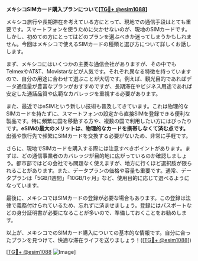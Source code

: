**メキシコSIMカード購入プランについて[[TG💪+ @esim1088](https://t.me/s/esim1088)]**

メキシコ旅行や長期滞在を考えている方にとって、現地での通信手段はとても重要です。スマートフォンを使うために欠かせないのが、現地のSIMカードです。しかし、初めての方にとってはどのプランを選ぶべきか迷ってしまうかもしれません。今回はメキシコで使えるSIMカードの種類と選び方について詳しくお話しします。

まず、メキシコにはいくつかの主要な通信会社がありますが、その中でもTelmexやAT&T、Movistarなどが人気です。それぞれ異なる特徴を持っていますので、自分の用途に合わせて選ぶことが大切です。例えば、観光目的であればデータ通信量が豊富なプランがおすすめですが、長期滞在やビジネス用途であれば安定した通話品質や広範なカバレッジを重視する必要があります。

また、最近ではeSIMという新しい技術も普及してきています。これは物理的なSIMカードを持たずに、スマートフォンの設定から直接SIMを登録できる便利な製品です。特に頻繁に国を移動する方や、複数の国で利用したい方にはぴったりです。**eSIMの最大のメリットは、物理的なカードを携帯しなくて済む点です。** 出張や旅行先で頻繁にSIMカードを交換する必要がないため、非常に手軽です。

さらに、現地でSIMカードを購入する際には注意すべきポイントがあります。まずは、どの通信事業者のカバレッジが目的地に広がっているのか確認しましょう。都市部ではどの会社でも問題なく使えますが、地方に行くほど選択肢が限られることがあります。また、データプランの価格や容量も重要です。通常、データプランは「5GB/1週間」「10GB/1ヶ月」など、使用目的に応じて選べるようになっています。

最後に、メキシコではSIMカードの登録が必要な場合もあります。この登録は法律で義務付けられているため、忘れずに済ませましょう。登録にはパスポートなどの身分証明書が必要になることが多いので、準備しておくことをお勧めします。

以上が、メキシコでのSIMカード購入についての基本的な情報です。自分に合ったプランを見つけて、快適な滞在ライフを送りましょう！([[TG💪+ @esim1088](https://t.me/s/esim1088)])

[[TG💪+ @esim1088](https://t.me/s/esim1088) ![Image](https://i.postimg.cc/Y0z9fWf4/image.png)]